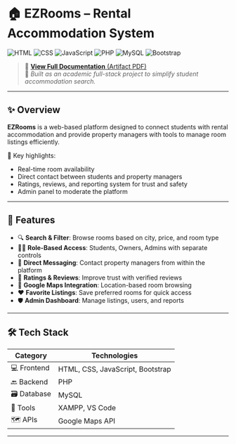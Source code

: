 # 🏠 EZRooms – Rental Accommodation System

![HTML](https://img.shields.io/badge/HTML-5E97D0?style=for-the-badge&logo=html5&logoColor=white)
![CSS](https://img.shields.io/badge/CSS-264de4?style=for-the-badge&logo=css3&logoColor=white)
![JavaScript](https://img.shields.io/badge/JavaScript-F0DB4F?style=for-the-badge&logo=javascript&logoColor=black)
![PHP](https://img.shields.io/badge/PHP-777BB4?style=for-the-badge&logo=php&logoColor=white)
![MySQL](https://img.shields.io/badge/MySQL-00758F?style=for-the-badge&logo=mysql&logoColor=white)
![Bootstrap](https://img.shields.io/badge/Bootstrap-563d7c?style=for-the-badge&logo=bootstrap&logoColor=white)

> 📂 [**View Full Documentation** (Artifact PDF)](https://www.linkedin.com/feed/update/urn:li:activity:7220400033416822785/) <br>
> 📌 *Built as an academic full-stack project to simplify student accommodation search.*

---

## ✨ Overview

**EZRooms** is a web-based platform designed to connect students with rental accommodation and provide property managers with tools to manage room listings efficiently.

🔑 Key highlights:
- Real-time room availability  
- Direct contact between students and property managers  
- Ratings, reviews, and reporting system for trust and safety  
- Admin panel to moderate the platform  

---

## 🚀 Features

- 🔍 **Search & Filter**: Browse rooms based on city, price, and room type
- 🧑‍💼 **Role-Based Access**: Students, Owners, Admins with separate controls
- 📩 **Direct Messaging**: Contact property managers from within the platform
- 🌟 **Ratings & Reviews**: Improve trust with verified reviews
- 📍 **Google Maps Integration**: Location-based room browsing
- ❤️ **Favorite Listings**: Save preferred rooms for quick access
- 🛡️ **Admin Dashboard**: Manage listings, users, and reports

---

## 🛠️ Tech Stack

| Category        | Technologies |
|----------------|--------------|
| 💻 Frontend     | HTML, CSS, JavaScript, Bootstrap |
| 🔙 Backend      | PHP |
| 🗃️ Database      | MySQL |
| 🧰 Tools        | XAMPP, VS Code |
| 🗺️ APIs         | Google Maps API |

---
